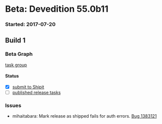 # Beta: Devedition 55.0b11

### Started: 2017-07-20

## Build 1

### Beta Graph
[task group](https://tools.taskcluster.net/push-inspector/#/9wkcaGyMTCC9UomQmsuyCQ)


#### Status
- [x] [submit to Shipit](https://wiki.mozilla.org/Release:Release_Automation_on_Mercurial:Starting_a_Release#Submit_to_Ship_It)
- [ ] [published release tasks](../how-tos/relpro.md#4-publish-release)

### Issues
- mihaitabara: Mark release as shipped fails for auth errors. [Bug 1383121](https://bugzil.la/1383121)


